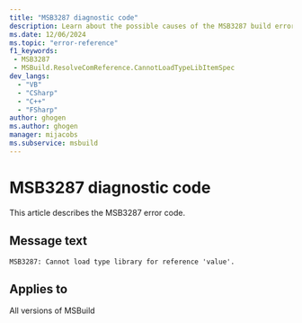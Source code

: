 ```yaml
---
title: "MSB3287 diagnostic code"
description: Learn about the possible causes of the MSB3287 build error, and get troubleshooting tips.
ms.date: 12/06/2024
ms.topic: "error-reference"
f1_keywords:
 - MSB3287
 - MSBuild.ResolveComReference.CannotLoadTypeLibItemSpec
dev_langs:
  - "VB"
  - "CSharp"
  - "C++"
  - "FSharp"
author: ghogen
ms.author: ghogen
manager: mijacobs
ms.subservice: msbuild
---
```


# MSB3287 diagnostic code

<!-- :::ErrorDefinitionDescription::: -->
<!-- :::editable-content name="introDescription"::: -->
This article describes the MSB3287 error code.
<!-- :::editable-content-end::: -->

## Message text

`MSB3287: Cannot load type library for reference 'value'.`

<!-- :::editable-content name="postOutputDescription"::: -->
<!--
{StrBegin="MSB3287: "}
-->
<!-- :::editable-content-end::: -->
<!-- :::ErrorDefinitionDescription-end::: -->

## Applies to

All versions of MSBuild
